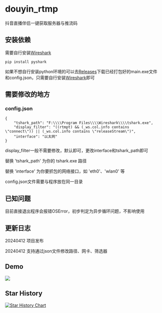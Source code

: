 # douyin_rtmp
抖音直播伴侣一键获取服务器与推流码

## 安装依赖

需要自行安装[Wireshark](https://www.wireshark.org/)

```pip install pyshark```

如果不想自行安装python环境的可以去[Releases](https://github.com/LFMJUN/douyin_rtmp/releases)下载已经打包好的main.exe文件和config.json，只需要自行安装[Wireshark](https://www.wireshark.org/)即可

## 需要修改的地方

### config.json

```
{
    "tshark_path": "F:\\\\Program Files\\\\Wireshark\\\\tshark.exe",
    "display_filter": "((rtmpt) && (_ws.col.info contains \"connect\")) || (_ws.col.info contains \"releaseStream\")",
    "interface": "以太网"
}
```

display_filter一般不需要修改，默认即可，更改interface和tshark_path即可

替换 'tshark_path' 为你的 tshark.exe 路径

替换 'interface' 为你要抓包的网络接口，如 'eth0'、'wlan0' 等

config.json文件需要与程序放在同一目录

## 已知问题

目前直接退出程序会报错OSError，初步判定为异步循环问题，不影响使用

## 更新日志

20240412 项目发布

20240412 支持通过json文件修改路径、网卡、筛选器

## Demo

![](https://cdn.jsdelivr.net/gh/lfmjun/ilovekg@main/20240412191646.png)


## Star History

<a href="https://star-history.com/#LFMJUN/douyin_rtmp&Date">
 <picture>
   <source media="(prefers-color-scheme: dark)" srcset="https://api.star-history.com/svg?repos=LFMJUN/douyin_rtmp&type=Date&theme=dark" />
   <source media="(prefers-color-scheme: light)" srcset="https://api.star-history.com/svg?repos=LFMJUN/douyin_rtmp&type=Date" />
   <img alt="Star History Chart" src="https://api.star-history.com/svg?repos=LFMJUN/douyin_rtmp&type=Date" />
 </picture>
</a>